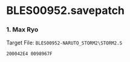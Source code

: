 # BLES00952.savepatch

### 1. Max Ryo

Target File: `BLES00952-NARUTO_STORM2\STORM2.S`

```
200042E4 0098967F
```

